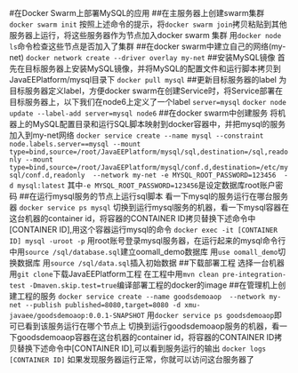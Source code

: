 #在Docker Swarm上部署MySQL的应用
##在主服务器上创建swarm集群
`docker swarm init`
按照上述命令的提示，将`docker swarm join`拷贝粘贴到其他服务器上运行，将这些服务器作为节点加入docker swarm 集群
用`docker node ls`命令检查这些节点是否加入了集群
##在docker swarm中建立自己的网络(my-net)
`docker network create --driver overlay my-net`
##安装MySQL镜像
首先在目标服务器上安装MySQL镜像，并将MySQL的配置文件和运行脚本拷贝到JavaEEPlatform/mysql目录下
`docker pull mysql`
##更新目标服务器的label
为目标服务器定义label，方便docker swarm在创建Service时，将Service部署在目标服务器上，以下我们在node6上定义了一个label `server=mysql`
`docker node update --label-add server=mysql node6`
##在docker swarm中创建服务
将机器上的MySQL配置目录和运行SQL脚本映射到docker容器中，并把mysql的服务加入到my-net网络
`docker service create --name mysql --constraint node.labels.server==mysql --mount type=bind,source=/root/JavaEEPlatform/mysql/sql,destination=/sql,readonly --mount type=bind,source=/root/JavaEEPlatform/mysql/conf.d,destination=/etc/mysql/conf.d,readonly  --network my-net -e MYSQL_ROOT_PASSWORD=123456  -d mysql:latest`
其中`-e MYSQL_ROOT_PASSWORD=123456`是设定数据库root账户密码
##在运行mysql服务的节点上运行sql脚本
看一下mysql的服务运行在哪台服务器
`docker service ps mysql`
切换到运行mysql服务的机器，看一下mysql容器在这台机器的container id，将容器的CONTAINER ID拷贝替换下述命令中[CONTAINER ID],用这个容器运行mysql的命令
`docker exec -it [CONTAINER ID] mysql -uroot -p`
用root账号登录mysql服务器，在运行起来的mysql命令行中用`source /sql/database.sql`建立oomall_demo数据库
用`use oomall_demo`切换数据库
用`source /sql/data.sql`插入初始数据
##下载部署工程
选择一台机器用`git clone`下载JavaEEPlatform工程
在工程中用`mvn clean pre-integration-test -Dmaven.skip.test=true`编译部署工程的docker的image
##在管理机上创建工程的服务
`docker service create --name goodsdemoaop  --network my-net --publish published=8080,target=8080 -d xmu-javaee/goodsdemoaop:0.0.1-SNAPSHOT`
用`docker service ps goodsdemoaop`即可已看到该服务运行在哪个节点上
切换到运行goodsdemoaop服务的机器，看一下goodsdemoaop容器在这台机器的container id，将容器的CONTAINER ID拷贝替换下述命令中[CONTAINER ID],可以看到服务运行的输出
`docker logs [CONTAINER ID]`
如果发现服务器运行正常，你就可以访问这台服务器了